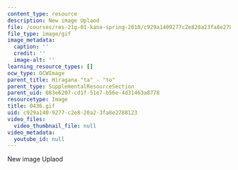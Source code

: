 ```yaml
---
content_type: resource
description: New image Uplaod
file: /courses/res-21g-01-kana-spring-2010/c929a1409277c2e820a23fa8e2788123_0436.gif
file_type: image/gif
image_metadata:
  caption: ''
  credit: ''
  image-alt: ''
learning_resource_types: []
ocw_type: OCWImage
parent_title: Hiragana "ta" - "to"
parent_type: SupplementalResourceSection
parent_uid: 083e6207-cd1f-51e7-b56e-4d31463a8778
resourcetype: Image
title: 0436.gif
uid: c929a140-9277-c2e8-20a2-3fa8e2788123
video_files:
  video_thumbnail_file: null
video_metadata:
  youtube_id: null
---
```

New image Uplaod

